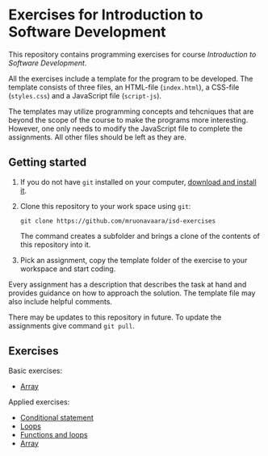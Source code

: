 # Exercises for Introduction to Software Development

This repository contains programming exercises for course _Introduction to Software Development_. 

All the exercises include a template for the program to be developed. The template consists of three files, an HTML-file (`index.html`), a CSS-file (`styles.css`) and a JavaScript file (`script-js`). 

The templates may utilize programming concepts and tehcniques that are beyond the scope of the course to make the programs more interesting. However, one only needs to modify the JavaScript file to complete the assignments. All other files should be left as they are.

## Getting started

1. If you do not have `git` installed on your computer, [download and install it](https://git-scm.com/downloads).

2. Clone this repository to your work space using `git`: 

    ```
    git clone https://github.com/mruonavaara/isd-exercises
    ```

    The command creates a subfolder and brings a clone of the contents of this repository into it.

3. Pick an assignment, copy the template folder of the exercise to your workspace and start coding. 
 
Every assignment has a description that describes the task at hand and provides guidance on how to approach the solution. The template file may also include helpful comments.

There may be updates to this repository in future. To update the assignments give command `git pull`.

## Exercises

Basic exercises:
- [Array](basic/array/arrays.md)

Applied exercises:
- [Conditional statement](applied/conditional_statement/exercise.md)
- [Loops](applied/loops/exercise.md)
- [Functions and loops](applied/functions_and_loops/exercise.md)
- [Array](applied/array/exercise.md)
